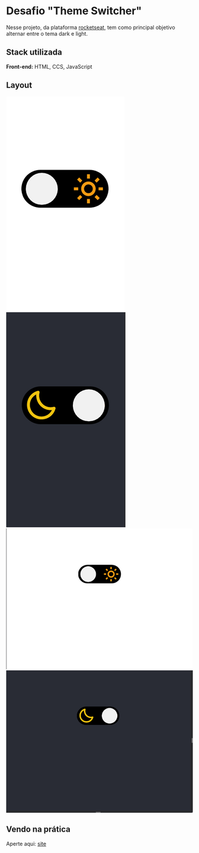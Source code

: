 # Desafio "Theme Switcher"

Nesse projeto, da plataforma [rocketseat](https://app.rocketseat.com.br/discover), tem como principal objetivo alternar entre o tema dark e light.

## Stack utilizada

**Front-end:** HTML, CCS, JavaScript

## Layout

![image](./assets/img/mobile-light.png)
![image](./assets/img/mobile-dark.png)
![image](./assets/img/desktop-light.png)
![image](./assets/img/deskto-dark.png)

## Vendo na prática

Aperte aqui: [site](https://devamauryjunior-change-theme.netlify.app)
